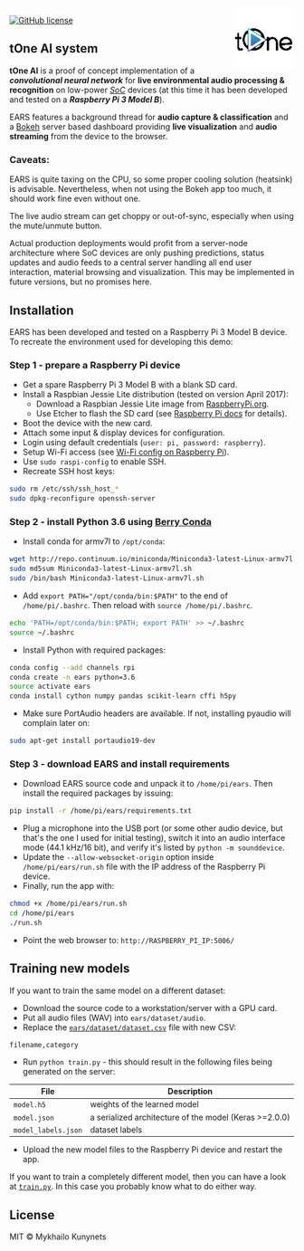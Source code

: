 <img src="assets/logo.png" alt="EARS logo" title="Environmental Audio Recognition System" align="right" />

[![GitHub license](https://img.shields.io/badge/license-MIT-blue.svg)](LICENSE)

## tOne AI system

**tOne AI** is a proof of concept implementation of a ***convolutional neural network*** for **live environmental audio processing & recognition** on low-power [*SoC*](https://en.wikipedia.org/wiki/System_on_a_chip) devices (at this time it has been developed and tested on a ***Raspberry Pi 3 Model B***).

EARS features a background thread for **audio capture & classification** and a [Bokeh](https://github.com/bokeh/bokeh/) server based dashboard providing **live visualization** and **audio streaming** from the device to the browser.

### Caveats: ###

EARS is quite taxing on the CPU, so some proper cooling solution (heatsink) is advisable. Nevertheless, when not using the Bokeh app too much, it should work fine even without one.

The live audio stream can get choppy or out-of-sync, especially when using the mute/unmute button.

Actual production deployments would profit from a server-node architecture where SoC devices are only pushing predictions, status updates and audio feeds to a central server handling all end user interaction, material browsing and visualization. This may be implemented in future versions, but no promises here.


## Installation

EARS has been developed and tested on a Raspberry Pi 3 Model B device. To recreate the environment used for developing this demo:

### Step 1 - prepare a Raspberry Pi device
- Get a spare Raspberry Pi 3 Model B with a blank SD card.
- Install a Raspbian Jessie Lite distribution (tested on version April 2017):
  - Download a Raspbian Jessie Lite image from [RaspberryPi.org](https://www.raspberrypi.org/downloads/raspbian/).
  - Use Etcher to flash the SD card (see [Raspberry Pi docs](https://www.raspberrypi.org/documentation/installation/installing-images/README.md) for details).
- Boot the device with the new card.
- Attach some input & display devices for configuration.
- Login using default credentials (`user: pi, password: raspberry`).
- Setup Wi-Fi access (see [Wi-Fi config on Raspberry Pi](https://www.raspberrypi.org/documentation/configuration/wireless/wireless-cli.md)).
- Use `sudo raspi-config` to enable SSH.
- Recreate SSH host keys:

```bash
sudo rm /etc/ssh/ssh_host_*
sudo dpkg-reconfigure openssh-server
```
  
### Step 2 - install Python 3.6 using [Berry Conda](https://github.com/jjhelmus/berryconda)

- Install conda for armv7l to `/opt/conda`:

```bash
wget http://repo.continuum.io/miniconda/Miniconda3-latest-Linux-armv7l.sh
sudo md5sum Miniconda3-latest-Linux-armv7l.sh
sudo /bin/bash Miniconda3-latest-Linux-armv7l.sh
```
 
- Add `export PATH="/opt/conda/bin:$PATH"` to the end of `/home/pi/.bashrc`. Then reload with `source /home/pi/.bashrc`.
```bash
echo 'PATH=/opt/conda/bin:$PATH; export PATH' >> ~/.bashrc
source ~/.bashrc
```
- Install Python with required packages:

```bash
conda config --add channels rpi
conda create -n ears python=3.6
source activate ears
conda install cython numpy pandas scikit-learn cffi h5py
```

- Make sure PortAudio headers are available. If not, installing pyaudio will complain later on:

```bash
sudo apt-get install portaudio19-dev
```

### Step 3 - download EARS and install requirements

- Download EARS source code and unpack it to `/home/pi/ears`. Then install the required packages by issuing:

```bash
pip install -r /home/pi/ears/requirements.txt
```

- Plug a microphone into the USB port (or some other audio device, but that's the one I used for initial testing), switch it into an audio interface mode (44.1 kHz/16 bit), and verify it's listed by `python -m sounddevice`.
- Update the `--allow-websocket-origin` option inside `/home/pi/ears/run.sh` file with the IP address of the Raspberry Pi device.
- Finally, run the app with:

```bash
chmod +x /home/pi/ears/run.sh
cd /home/pi/ears
./run.sh
```

- Point the web browser to: `http://RASPBERRY_PI_IP:5006/`

## Training new models


If you want to train the same model on a different dataset:
- Download the source code to a workstation/server with a GPU card.
- Put all audio files (WAV) into `ears/dataset/audio`.
- Replace the [`ears/dataset/dataset.csv`](ears/dataset/dataset.csv) file with new CSV:

```csv
filename,category
```

- Run `python train.py` - this should result in the following files being generated on the server:

File                | Description
------------------- | ------------------------------------------------------- 
`model.h5`          | weights of the learned model
`model.json`        | a serialized architecture of the model (Keras >=2.0.0)  
`model_labels.json` | dataset labels

- Upload the new model files to the Raspberry Pi device and restart the app.

If you want to train a completely different model, then you can have a look at [`train.py`](ears/train.py). In this case you probably know what to do either way.


## License

MIT © Mykhailo Kunynets
